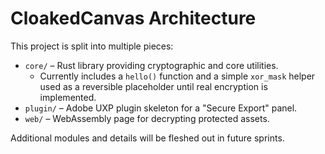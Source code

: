 # CloakedCanvas Architecture

This project is split into multiple pieces:

- `core/` – Rust library providing cryptographic and core utilities.
  - Currently includes a `hello()` function and a simple `xor_mask` helper
    used as a reversible placeholder until real encryption is implemented.
- `plugin/` – Adobe UXP plugin skeleton for a "Secure Export" panel.
- `web/` – WebAssembly page for decrypting protected assets.

Additional modules and details will be fleshed out in future sprints.
